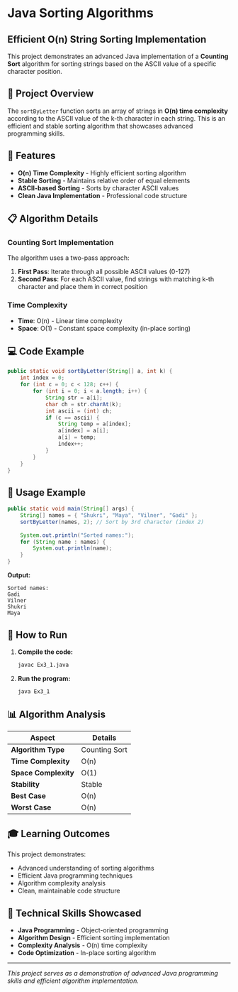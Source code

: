 
# Java Sorting Algorithms

## Efficient O(n) String Sorting Implementation

This project demonstrates an advanced Java implementation of a **Counting Sort** algorithm for sorting strings based on the ASCII value of a specific character position.

## 🎯 Project Overview

The `sortByLetter` function sorts an array of strings in **O(n) time complexity** according to the ASCII value of the k-th character in each string. This is an efficient and stable sorting algorithm that showcases advanced programming skills.

## 🚀 Features

- **O(n) Time Complexity** - Highly efficient sorting algorithm
- **Stable Sorting** - Maintains relative order of equal elements
- **ASCII-based Sorting** - Sorts by character ASCII values
- **Clean Java Implementation** - Professional code structure

## 📋 Algorithm Details

### Counting Sort Implementation
The algorithm uses a two-pass approach:
1. **First Pass**: Iterate through all possible ASCII values (0-127)
2. **Second Pass**: For each ASCII value, find strings with matching k-th character and place them in correct position

### Time Complexity
- **Time**: O(n) - Linear time complexity
- **Space**: O(1) - Constant space complexity (in-place sorting)

## 💻 Code Example

```java
public static void sortByLetter(String[] a, int k) {
    int index = 0;
    for (int c = 0; c < 128; c++) {
        for (int i = 0; i < a.length; i++) {
            String str = a[i];
            char ch = str.charAt(k);
            int ascii = (int) ch;
            if (c == ascii) {
                String temp = a[index];
                a[index] = a[i];
                a[i] = temp;
                index++;
            }
        }
    }
}
```

## 🧪 Usage Example

```java
public static void main(String[] args) {
    String[] names = { "Shukri", "Maya", "Vilner", "Gadi" };
    sortByLetter(names, 2); // Sort by 3rd character (index 2)
    
    System.out.println("Sorted names:");
    for (String name : names) {
        System.out.println(name);
    }
}
```

**Output:**
```
Sorted names:
Gadi
Vilner
Shukri
Maya
```

## 🔧 How to Run

1. **Compile the code:**
   ```bash
   javac Ex3_1.java
   ```

2. **Run the program:**
   ```bash
   java Ex3_1
   ```

## 📊 Algorithm Analysis

| Aspect | Details |
|--------|---------|
| **Algorithm Type** | Counting Sort |
| **Time Complexity** | O(n) |
| **Space Complexity** | O(1) |
| **Stability** | Stable |
| **Best Case** | O(n) |
| **Worst Case** | O(n) |

## 🎓 Learning Outcomes

This project demonstrates:
- Advanced understanding of sorting algorithms
- Efficient Java programming techniques
- Algorithm complexity analysis
- Clean, maintainable code structure

## 📝 Technical Skills Showcased

- **Java Programming** - Object-oriented programming
- **Algorithm Design** - Efficient sorting implementation
- **Complexity Analysis** - O(n) time complexity
- **Code Optimization** - In-place sorting algorithm

---

*This project serves as a demonstration of advanced Java programming skills and efficient algorithm implementation.*
